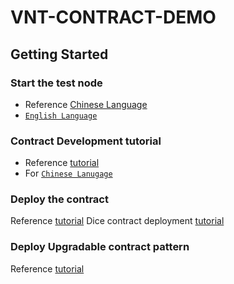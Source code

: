 # VNT-CONTRACT-DEMO

## Getting Started
 
### Start the test node
  
* Reference [Chinese Language](https://github.com/vntchain/vnt-documentation/blob/master/introduction/set-up-vnt-network/set-up-4-node-vnt-network.md)
* [`English Language`](./network_development.md)

### Contract Development tutorial
* Reference [tutorial](./contract_tutorial.md)
* For [`Chinese Lanugage`](https://hubscan.vnt.link/developer/dapp)


### Deploy the contract
  
Reference [tutorial](https://github.com/vntchain/vnt-documentation/blob/master/smart-contract/deploy-contract-tutorial.md)
Dice contract deployment [tutorial](https://github.com/vntchain/vnt-contract-demo/blob/master/contract/README.md)
    
### Deploy Upgradable contract pattern
Reference [tutorial](./contract/deploy/README.md)
  
